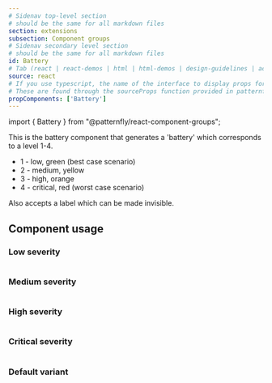 ```yaml
---
# Sidenav top-level section
# should be the same for all markdown files
section: extensions
subsection: Component groups
# Sidenav secondary level section
# should be the same for all markdown files
id: Battery
# Tab (react | react-demos | html | html-demos | design-guidelines | accessibility)
source: react
# If you use typescript, the name of the interface to display props for
# These are found through the sourceProps function provided in patternfly-docs.source.js
propComponents: ['Battery']
---
```


import { Battery } from "@patternfly/react-component-groups";


This is the battery component that generates a 'battery' which corresponds to a level 1-4.
- 1 - low, green (best case scenario)
- 2 - medium, yellow
- 3 - high, orange
- 4 - critical, red (worst case scenario)

Also accepts a label which can be made invisible.


## Component usage

### Low severity

```js file="./BatteryLowExample.tsx"

```

### Medium severity

```js file="./BatteryMediumExample.tsx"

```

### High severity

```js file="./BatteryHighExample.tsx"

```

### Critical severity

```js file="./BatteryCriticalExample.tsx"

```

### Default variant

```js file="./BatteryDefaultExample.tsx"

```
